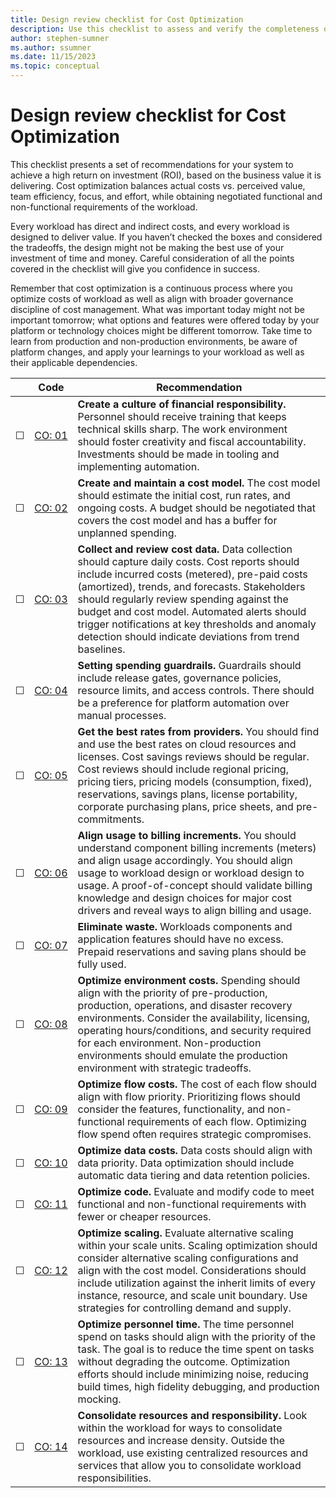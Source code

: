 ```yaml
---
title: Design review checklist for Cost Optimization 
description: Use this checklist to assess and verify the completeness of your design for cost optimization.   
author: stephen-sumner 
ms.author: ssumner 
ms.date: 11/15/2023 
ms.topic: conceptual
---
```

# Design review checklist for Cost Optimization

This checklist presents a set of recommendations for your system to achieve a high return on investment (ROI), based on the business value it is delivering. Cost optimization balances actual costs vs. perceived value, team efficiency, focus, and effort, while obtaining negotiated functional and non-functional requirements of the workload.

Every workload has direct and indirect costs, and every workload is designed to deliver value. If you haven’t checked the boxes and considered the tradeoffs, the design might not be making the best use of your investment of time and money. Careful consideration of all the points covered in the checklist will give you confidence in success.

Remember that cost optimization is a continuous process where you optimize costs of workload as well as align with broader governance discipline of cost management. What was important today might not be important tomorrow; what options and features were offered today by your platform or technology choices might be different tomorrow. Take time to learn from production and non-production environments, be aware of platform changes, and apply your learnings to your workload as well as their applicable dependencies.

| &nbsp;| Code  |Recommendation |
|---|---|---|
| &#9744; | [CO:&nbsp;01](create-culture-financial-responsibility.md) | **Create a culture of financial responsibility.** Personnel should receive training that keeps technical skills sharp. The work environment should foster creativity and fiscal accountability. Investments should be made in tooling and implementing automation.|
| &#9744; | [CO:&nbsp;02](cost-model.md) | **Create and maintain a cost model.** The cost model should estimate the initial cost, run rates, and ongoing costs. A budget should be negotiated that covers the cost model and has a buffer for unplanned spending.|
| &#9744; | [CO:&nbsp;03](collect-review-cost-data.md) | **Collect and review cost data.** Data collection should capture daily costs. Cost reports should include incurred costs (metered), pre-paid costs (amortized), trends, and forecasts. Stakeholders should regularly review spending against the budget and cost model. Automated alerts should trigger notifications at key thresholds and anomaly detection should indicate deviations from trend baselines. |
| &#9744; | [CO:&nbsp;04](set-spending-guardrails.md) | **Setting spending guardrails.** Guardrails should include release gates, governance policies, resource limits, and access controls. There should be a preference for platform automation over manual processes. |
| &#9744; | [CO:&nbsp;05](get-the-best-rates.md) | **Get the best rates from providers.** You should find and use the best rates on cloud resources and licenses. Cost savings reviews should be regular. Cost reviews should include regional pricing, pricing tiers, pricing models (consumption, fixed), reservations, savings plans, license portability, corporate purchasing plans, price sheets, and pre-commitments.|
| &#9744; | [CO:&nbsp;06](align-usage-to-billing-increments.md)| **Align usage to billing increments.** You should understand component billing increments (meters) and align usage accordingly. You should align usage to workload design or workload design to usage. A proof-of-concept should validate billing knowledge and design choices for major cost drivers and reveal ways to align billing and usage.|
| &#9744; | [CO:&nbsp;07](eliminate-waste.md) | **Eliminate waste.** Workloads components and application features should have no excess. Prepaid reservations and saving plans should be fully used. |
| &#9744; | [CO:&nbsp;08](optimize-environment-costs.md) | **Optimize environment costs.** Spending should align with the priority of pre-production, production, operations, and disaster recovery environments. Consider the availability, licensing, operating hours/conditions, and security required for each environment. Non-production environments should emulate the production environment with strategic tradeoffs.|
| &#9744; | [CO:&nbsp;09](optimize-flow-costs.md) | **Optimize flow costs.** The cost of each flow should align with flow priority. Prioritizing flows should consider the features, functionality, and non-functional requirements of each flow. Optimizing flow spend often requires strategic compromises.|
| &#9744; | [CO:&nbsp;10](optimize-data-costs.md) | **Optimize data costs.** Data costs should align with data priority. Data optimization should include automatic data tiering and data retention policies.|
| &#9744; | [CO:&nbsp;11](optimize-code.md) | **Optimize code.** Evaluate and modify code to meet functional and non-functional requirements with fewer or cheaper resources. |
| &#9744; | [CO:&nbsp;12](optimize-scaling.md) | **Optimize scaling.** Evaluate alternative scaling within your scale units. Scaling optimization should consider alternative scaling configurations and align with the cost model. Considerations should include utilization against the inherit limits of every instance, resource, and scale unit boundary. Use strategies for controlling demand and supply. |
| &#9744; | [CO: 13](optimize-personnel-time.md) | **Optimize personnel time.** The time personnel spend on tasks should align with the priority of the task. The goal is to reduce the time spent on tasks without degrading the outcome. Optimization efforts should include minimizing noise, reducing build times, high fidelity debugging, and production mocking.|
| &#9744; | [CO: 14](consolidation.md) | **Consolidate resources and responsibility.** Look within the workload for ways to consolidate resources and increase density. Outside the workload, use existing centralized resources and services that allow you to consolidate workload responsibilities.|
